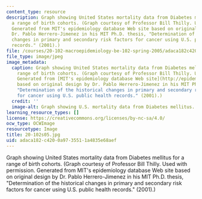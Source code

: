 ```yaml
---
content_type: resource
description: Graph showing United States mortality data from Diabetes mellitus for
  a range of birth cohorts. (Graph courtesy of Professor Bill Thilly. Used with permission.
  Generated from MIT's epidemiology database Web site based on original design by
  Dr. Pablo Herrero-Jimenez in his MIT Ph.D. thesis, "Determination of the historical
  changes in primary and secondary risk factors for cancer using U.S. public health
  records." (2001).)
file: /courses/20-102-macroepidemiology-be-102-spring-2005/adaca182c4200a9735511a4835e68aef_20-102s05.jpg
file_type: image/jpeg
image_metadata:
  caption: Graph showing United States mortality data from Diabetes mellitus for a
    range of birth cohorts. (Graph courtesy of Professor Bill Thilly. Used with permission.
    Generated from [MIT's epidemiology database Web site](http://epidemiology.mit.edu/)
    based on original design by Dr. Pablo Herrero-Jimenez in his MIT Ph.D. thesis,
    "Determination of the historical changes in primary and secondary risk factors
    for cancer using U.S. public health records." (2001).)
  credit: ''
  image-alt: Graph showing U.S. mortality data from Diabetes mellitus.
learning_resource_types: []
license: https://creativecommons.org/licenses/by-nc-sa/4.0/
ocw_type: OCWImage
resourcetype: Image
title: 20-102s05.jpg
uid: adaca182-c420-0a97-3551-1a4835e68aef
---
```

Graph showing United States mortality data from Diabetes mellitus for a range of birth cohorts. (Graph courtesy of Professor Bill Thilly. Used with permission. Generated from MIT's epidemiology database Web site based on original design by Dr. Pablo Herrero-Jimenez in his MIT Ph.D. thesis, "Determination of the historical changes in primary and secondary risk factors for cancer using U.S. public health records." (2001).)
